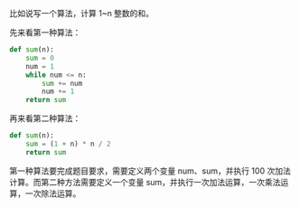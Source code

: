 比如说写一个算法，计算 1~n 整数的和。

先来看第一种算法：

```Python
def sum(n):
    sum = 0
	num = 1
    while num <= n:
    	sum += num
        num += 1
	return sum
```

再来看第二种算法：

```Python
def sum(n):
    sum = (1 + n) * n / 2
    return sum
```

第一种算法要完成题目要求，需要定义两个变量 num、sum，并执行 100 次加法计算。而第二种方法需要定义一个变量  sum，并执行一次加法运算，一次乘法运算，一次除法运算。